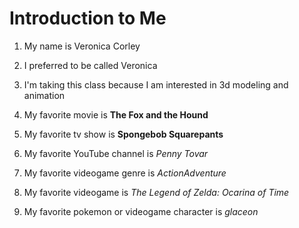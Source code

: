 # Introduction to Me

1. My name is Veronica Corley

1. I preferred to be called Veronica

1. I'm taking this class because I am interested in 3d modeling and animation

1. My favorite movie is **The Fox and the Hound**

1. My favorite tv show is **Spongebob Squarepants**

1. My favorite YouTube channel is *Penny Tovar*

1. My favorite videogame genre is *ActionAdventure*

1. My favorite videogame is *The Legend of Zelda: Ocarina of Time*

1. My favorite pokemon or videogame character is *glaceon*


